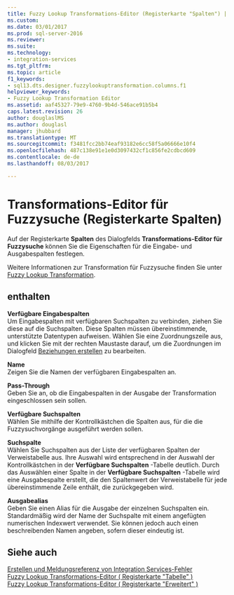 ```yaml
---
title: Fuzzy Lookup Transformations-Editor (Registerkarte "Spalten") | Microsoft Docs
ms.custom: 
ms.date: 03/01/2017
ms.prod: sql-server-2016
ms.reviewer: 
ms.suite: 
ms.technology:
- integration-services
ms.tgt_pltfrm: 
ms.topic: article
f1_keywords:
- sql13.dts.designer.fuzzylookuptransformation.columns.f1
helpviewer_keywords:
- Fuzzy Lookup Transformation Editor
ms.assetid: aaf45327-79e9-4760-9b4d-546ace91b5b4
caps.latest.revision: 26
author: douglaslMS
ms.author: douglasl
manager: jhubbard
ms.translationtype: MT
ms.sourcegitcommit: f3481fcc2bb74eaf93182e6cc58f5a06666e10f4
ms.openlocfilehash: 487c138e91e1e0d3097432cf1c856fe2cdbcd609
ms.contentlocale: de-de
ms.lasthandoff: 08/03/2017

---
```

# <a name="fuzzy-lookup-transformation-editor-columns-tab"></a>Transformations-Editor für Fuzzysuche (Registerkarte Spalten)
  Auf der Registerkarte **Spalten** des Dialogfelds **Transformations-Editor für Fuzzysuche** können Sie die Eigenschaften für die Eingabe- und Ausgabespalten festlegen.  
  
 Weitere Informationen zur Transformation für Fuzzysuche finden Sie unter [Fuzzy Lookup Transformation](../../../integration-services/data-flow/transformations/fuzzy-lookup-transformation.md).  
  
## <a name="options"></a>enthalten  
 **Verfügbare Eingabespalten**  
 Um Eingabespalten mit verfügbaren Suchspalten zu verbinden, ziehen Sie diese auf die Suchspalten. Diese Spalten müssen übereinstimmende, unterstützte Datentypen aufweisen. Wählen Sie eine Zuordnungszeile aus, und klicken Sie mit der rechten Maustaste darauf, um die Zuordnungen im Dialogfeld [Beziehungen erstellen](../../../integration-services/data-flow/transformations/create-relationships.md) zu bearbeiten.  
  
 **Name**  
 Zeigen Sie die Namen der verfügbaren Eingabespalten an.  
  
 **Pass-Through**  
 Geben Sie an, ob die Eingabespalten in der Ausgabe der Transformation eingeschlossen sein sollen.  
  
 **Verfügbare Suchspalten**  
 Wählen Sie mithilfe der Kontrollkästchen die Spalten aus, für die die Fuzzysuchvorgänge ausgeführt werden sollen.  
  
 **Suchspalte**  
 Wählen Sie Suchspalten aus der Liste der verfügbaren Spalten der Verweistabelle aus. Ihre Auswahl wird entsprechend in der Auswahl der Kontrollkästchen in der **Verfügbare Suchspalten** -Tabelle deutlich. Durch das Auswählen einer Spalte in der **Verfügbare Suchspalten** -Tabelle wird eine Ausgabespalte erstellt, die den Spaltenwert der Verweistabelle für jede übereinstimmende Zeile enthält, die zurückgegeben wird.  
  
 **Ausgabealias**  
 Geben Sie einen Alias für die Ausgabe der einzelnen Suchspalten ein. Standardmäßig wird der Name der Suchspalte mit einem angefügten numerischen Indexwert verwendet. Sie können jedoch auch einen beschreibenden Namen angeben, sofern dieser eindeutig ist.  
  
## <a name="see-also"></a>Siehe auch  
 [Erstellen und Meldungsreferenz von Integration Services-Fehler](../../../integration-services/integration-services-error-and-message-reference.md)   
 [Fuzzy Lookup Transformations-Editor &#40; Registerkarte "Tabelle" &#41;](../../../integration-services/data-flow/transformations/fuzzy-lookup-transformation-editor-reference-table-tab.md)   
 [Fuzzy Lookup Transformations-Editor &#40; Registerkarte "Erweitert" &#41;](../../../integration-services/data-flow/transformations/fuzzy-lookup-transformation-editor-advanced-tab.md)  
  
  
